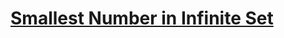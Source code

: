 # [Smallest Number in Infinite Set](https://leetcode.com/problems/smallest-number-in-infinite-set/description)
